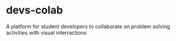 # devs-colab
A platform for student developers to collaborate on problem solving activities with visual interractions
